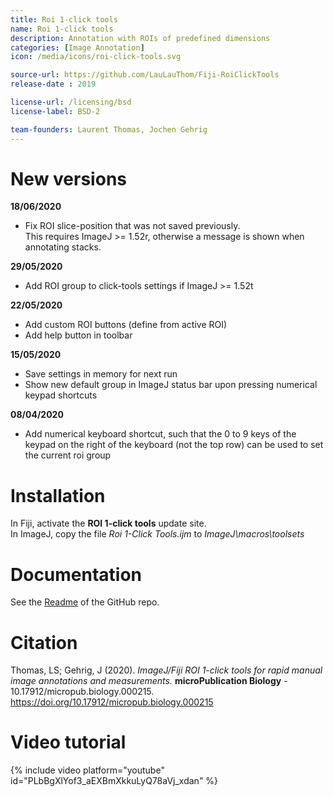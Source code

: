 ```yaml
---
title: Roi 1-click tools
name: Roi 1-click tools
description: Annotation with ROIs of predefined dimensions
categories: [Image Annotation]
icon: /media/icons/roi-click-tools.svg

source-url: https://github.com/LauLauThom/Fiji-RoiClickTools
release-date : 2019

license-url: /licensing/bsd
license-label: BSD-2

team-founders: Laurent Thomas, Jochen Gehrig
---
```


# New versions

**18/06/2020**  
- Fix ROI slice-position that was not saved previously.  
This requires ImageJ &gt;= 1.52r, otherwise a message is shown when annotating stacks.

**29/05/2020**  
- Add ROI group to click-tools settings if ImageJ &gt;= 1.52t

**22/05/2020**  
- Add custom ROI buttons (define from active ROI)  
- Add help button in toolbar

**15/05/2020**  
- Save settings in memory for next run  
- Show new default group in ImageJ status bar upon pressing numerical keypad shortcuts

**08/04/2020**  
- Add numerical keyboard shortcut, such that the 0 to 9 keys of the keypad on the right of the keyboard (not the top row) can be used to set the current roi group

# Installation

In Fiji, activate the **ROI 1-click tools** update site.  
In ImageJ, copy the file *Roi 1-Click Tools.ijm* to *ImageJ\\macros\\toolsets*

# Documentation

See the [Readme](https://github.com/LauLauThom/Fiji-RoiClickTools) of the GitHub repo.

# Citation
Thomas, LS; Gehrig, J (2020). 
*ImageJ/Fiji ROI 1-click tools for rapid manual image annotations and measurements.*
**microPublication Biology** - 10.17912/micropub.biology.000215.
https://doi.org/10.17912/micropub.biology.000215

# Video tutorial

{% include video platform="youtube" id="PLbBgXlYof3_aEXBmXkkuLyQ78aVj_xdan" %} 
